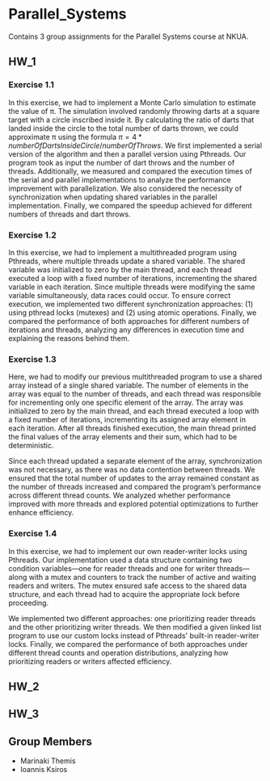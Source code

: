 # Parallel_Systems

Contains 3 group assignments for the Parallel Systems course at NKUA. 

## HW_1

### Exercise 1.1

In this exercise, we had to implement a Monte Carlo simulation to estimate the value of π. The simulation involved randomly throwing darts at a square target with a circle inscribed inside it. By calculating the ratio of darts that landed inside the circle to the total number of darts thrown, we could approximate π using the formula $π = 4 * numberOfDartsInsideCircle/numberOfThrows$. We first implemented a serial version of the algorithm and then a parallel version using Pthreads. Our program took as input the number of dart throws and the number of threads. Additionally, we measured and compared the execution times of the serial and parallel implementations to analyze the performance improvement with parallelization. We also considered the necessity of synchronization when updating shared variables in the parallel implementation. Finally, we compared the speedup achieved for different numbers of threads and dart throws.

### Exercise 1.2

In this exercise, we had to implement a multithreaded program using Pthreads, where multiple threads update a shared variable. The shared variable was initialized to zero by the main thread, and each thread executed a loop with a fixed number of iterations, incrementing the shared variable in each iteration. Since multiple threads were modifying the same variable simultaneously, data races could occur. To ensure correct execution, we implemented two different synchronization approaches: (1) using pthread locks (mutexes) and (2) using atomic operations. Finally, we compared the performance of both approaches for different numbers of iterations and threads, analyzing any differences in execution time and explaining the reasons behind them.

### Exercise 1.3

Here, we had to modify our previous multithreaded program to use a shared array instead of a single shared variable. The number of elements in the array was equal to the number of threads, and each thread was responsible for incrementing only one specific element of the array. The array was initialized to zero by the main thread, and each thread executed a loop with a fixed number of iterations, incrementing its assigned array element in each iteration. After all threads finished execution, the main thread printed the final values of the array elements and their sum, which had to be deterministic.

Since each thread updated a separate element of the array, synchronization was not necessary, as there was no data contention between threads. We ensured that the total number of updates to the array remained constant as the number of threads increased and compared the program’s performance across different thread counts. We analyzed whether performance improved with more threads and explored potential optimizations to further enhance efficiency.

### Exercise 1.4

In this exercise, we had to implement our own reader-writer locks using Pthreads. Our implementation used a data structure containing two condition variables—one for reader threads and one for writer threads—along with a mutex and counters to track the number of active and waiting readers and writers. The mutex ensured safe access to the shared data structure, and each thread had to acquire the appropriate lock before proceeding.

We implemented two different approaches: one prioritizing reader threads and the other prioritizing writer threads. We then modified a given linked list program to use our custom locks instead of Pthreads' built-in reader-writer locks. Finally, we compared the performance of both approaches under different thread counts and operation distributions, analyzing how prioritizing readers or writers affected efficiency.

## HW_2




## HW_3





## Group Members
- Marinaki Themis 
- Ioannis Ksiros


